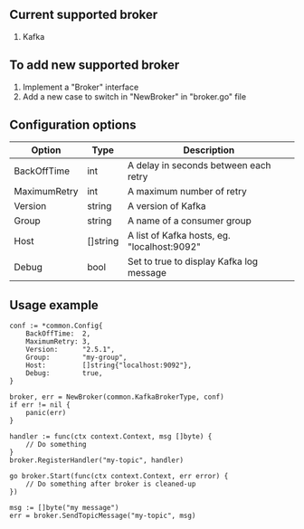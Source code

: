 Current supported broker
----------
1. Kafka

To add new supported broker
----------
1. Implement a "Broker" interface
2. Add a new case to switch in "NewBroker" in "broker.go" file

Configuration options
----------
|Option          |Type     |Description                                |
|----------------|---------|-------------------------------------------|
|BackOffTime     |int      |A delay in seconds between each retry      |
|MaximumRetry    |int      |A maximum number of retry                  |
|Version         |string   |A version of Kafka                         |
|Group           |string   |A name of a consumer group                 |
|Host            |[]string |A list of Kafka hosts, eg. "localhost:9092"|
|Debug           |bool     |Set to true to display Kafka log message   |

Usage example
----------
```
conf := *common.Config{
    BackOffTime:  2,
    MaximumRetry: 3,
    Version:      "2.5.1",
    Group:        "my-group",
    Host:         []string{"localhost:9092"},
    Debug:        true,
}

broker, err = NewBroker(common.KafkaBrokerType, conf)
if err != nil {
    panic(err)
}

handler := func(ctx context.Context, msg []byte) {
    // Do something
}
broker.RegisterHandler("my-topic", handler)

go broker.Start(func(ctx context.Context, err error) {
    // Do something after broker is cleaned-up
})

msg := []byte("my message")
err = broker.SendTopicMessage("my-topic", msg)
```
